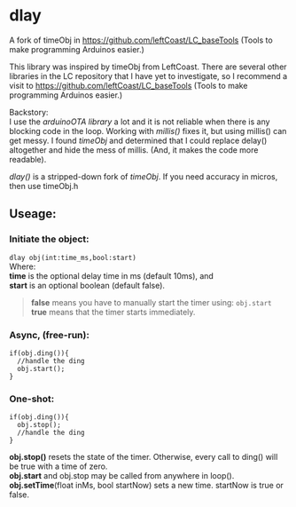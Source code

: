 # dlay
A fork of timeObj in https://github.com/leftCoast/LC_baseTools (Tools to make programming Arduinos easier.)

This library was inspired by timeObj from LeftCoast.
There are several other libraries in the LC repository that I have yet to investigate,
so I recommend a visit to https://github.com/leftCoast/LC_baseTools (Tools to make programming Arduinos easier.)

Backstory:<br>
I use the _arduinoOTA library_ a lot and it is not reliable when there is any blocking code in the loop.
Working with _millis()_ fixes it, but using millis() can get messy.  I found _timeObj_ and determined that
I could replace delay() altogether and hide the mess of millis. (And, it makes the code more readable).

_dlay()_ is a stripped-down fork of _timeObj_. If you need accuracy in micros, then use timeObj.h

## Useage:
### Initiate the object:
```dlay obj(int:time_ms,bool:start)```<br>
Where:<br>
   **time** is the optional delay time in ms (default 10ms), and<br>
   **start** is an optional boolean (default false).<br>
>**false**
means you have to manually start the timer using: `obj.start`<br>
>**true**
means that the timer starts immediately.<br>

### Async, (free-run):
```
if(obj.ding()){
  //handle the ding
  obj.start();
}
```

### One-shot:
```
if(obj.ding()){
  obj.stop();
  //handle the ding
}
```

**obj.stop()** resets the state of the timer. Otherwise, every call to ding() will be true with a time of zero.<br>
**obj.start** and obj.stop may be called from anywhere in loop().<br>
**obj.setTime**(float inMs, bool startNow) sets a new time. startNow is true or false.<br>
